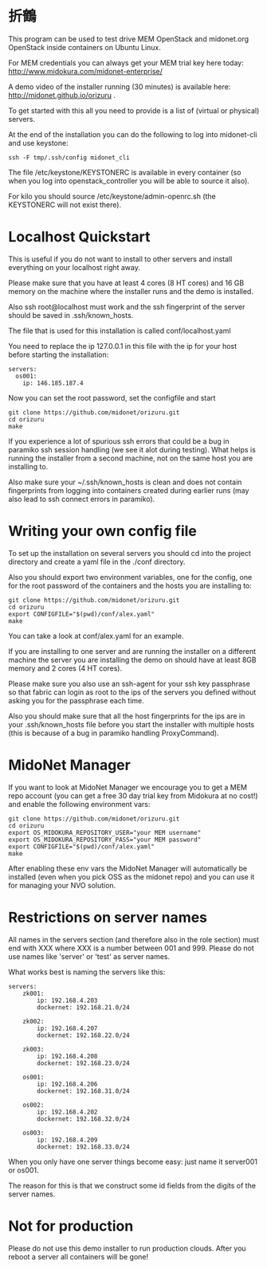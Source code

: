 折鶴
====

This program can be used to test drive MEM OpenStack and midonet.org OpenStack inside containers on Ubuntu Linux.

For MEM credentials you can always get your MEM trial key here today: http://www.midokura.com/midonet-enterprise/

A demo video of the installer running (30 minutes) is available here: http://midonet.github.io/orizuru .

To get started with this all you need to provide is a list of (virtual or physical) servers.

At the end of the installation you can do the following to log into midonet-cli and use keystone:
```
ssh -F tmp/.ssh/config midonet_cli
```
The file /etc/keystone/KEYSTONERC is available in every container (so when you log into openstack_controller you will be able to source it also).

For kilo you should source /etc/keystone/admin-openrc.sh (the KEYSTONERC will not exist there).

Localhost Quickstart
====================
This is useful if you do not want to install to other servers and install everything on your localhost right away.

Please make sure that you have at least 4 cores (8 HT cores) and 16 GB memory on the machine where the installer runs and the demo is installed.

Also ssh root@localhost must work and the ssh fingerprint of the server should be saved in .ssh/known_hosts.

The file that is used for this installation is called conf/localhost.yaml

You need to replace the ip 127.0.0.1 in this file with the ip for your host before starting the installation:
```
servers:
  os001:
    ip: 146.185.187.4
```

Now you can set the root password, set the configfile and start
```
git clone https://github.com/midonet/orizuru.git
cd orizuru
make
```

If you experience a lot of spurious ssh errors that could be a bug in paramiko ssh session handling (we see it alot during testing).
What helps is running the installer from a second machine, not on the same host you are installing to.

Also make sure your ~/.ssh/known_hosts is clean and does not contain fingerprints from logging into containers created during earlier runs (may also lead to ssh connect errors in paramiko).

Writing your own config file
============================
To set up the installation on several servers you should cd into the project directory and create a yaml file in the ./conf directory.

Also you should export two environment variables, one for the config, one for the root password of the containers and the hosts you are installing to:
```
git clone https://github.com/midonet/orizuru.git
cd orizuru
export CONFIGFILE="$(pwd)/conf/alex.yaml"
make
```

You can take a look at conf/alex.yaml for an example.

If you are installing to one server and are running the installer on a different machine the server you are installing the demo on should have at least 8GB memory and 2 cores (4 HT cores).

Please make sure you also use an ssh-agent for your ssh key passphrase so that fabric can login as root to the ips of the servers you defined without asking you for the passphrase each time.

Also you should make sure that all the host fingerprints for the ips are in your .ssh/known_hosts file before you start the installer with multiple hosts (this is because of a bug in paramiko handling ProxyCommand).

MidoNet Manager
===============
If you want to look at MidoNet Manager we encourage you to get a MEM repo account (you can get a free 30 day trial key from Midokura at no cost!) and enable the following environment vars:
```
git clone https://github.com/midonet/orizuru.git
cd orizuru
export OS_MIDOKURA_REPOSITORY_USER="your MEM username"
export OS_MIDOKURA_REPOSITORY_PASS="your MEM password"
export CONFIGFILE="$(pwd)/conf/alex.yaml"
make
```

After enabling these env vars the MidoNet Manager will automatically be installed (even when you pick OSS as the midonet repo) and you can use it for managing your NVO solution.

Restrictions on server names
============================
All names in the servers section (and therefore also in the role section) must end with XXX where XXX is a number between 001 and 999.
Please do not use names like 'server' or 'test' as server names.

What works best is naming the servers like this:
```
servers:
    zk001:
        ip: 192.168.4.203
        dockernet: 192.168.21.0/24

    zk002:
        ip: 192.168.4.207
        dockernet: 192.168.22.0/24

    zk003:
        ip: 192.168.4.208
        dockernet: 192.168.23.0/24

    os001:
        ip: 192.168.4.206
        dockernet: 192.168.31.0/24

    os002:
        ip: 192.168.4.202
        dockernet: 192.168.32.0/24

    os003:
        ip: 192.168.4.209
        dockernet: 192.168.33.0/24

```

When you only have one server things become easy: just name it server001 or os001.

The reason for this is that we construct some id fields from the digits of the server names.

Not for production
==================

Please do not use this demo installer to run production clouds. After you reboot a server all containers will be gone!

